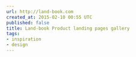 ```yaml
---
url: http://land-book.com
created_at: 2015-02-10 00:55 UTC
published: false
title: Land-book Product landing pages gallery
tags:
- inspiration
- design
---
```



